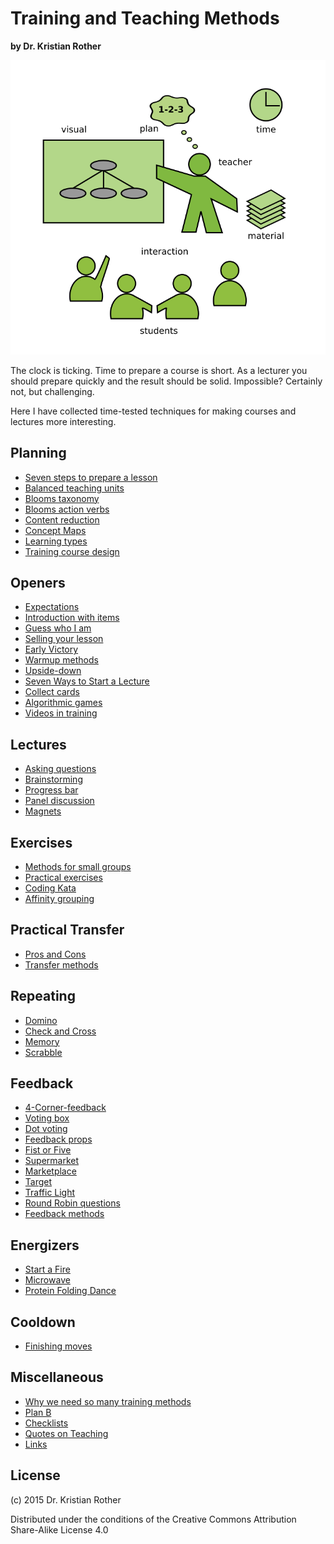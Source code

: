 
# Training and Teaching Methods

**by Dr. Kristian Rother**

![](images/teaching.png)

The clock is ticking. Time to prepare a course is short. As a lecturer you should prepare quickly and the result should be solid. Impossible? Certainly not, but challenging.

Here I have collected time-tested techniques for making courses and lectures more interesting.

## Planning

* [Seven steps to prepare a lesson](planning/seven_steps.md)
* [Balanced teaching units](planning/balanced_lessons.md)
* [Blooms taxonomy](planning/blooms_taxonomy.md)
* [Blooms action verbs](planning/blooms_action_verbs.md)
* [Content reduction](planning/content_reduction.md)
* [Concept Maps](planning/concept-maps.md)
* [Learning types](planning/learning_types.md)
* [Training course design](planning/training_course_design.md)

## Openers

* [Expectations](openers/collect_and_review_expectations.md)
* [Introduction with items](openers/prop_intro.md)
* [Guess who I am](openers/guess_who_i_am.md)
* [Selling your lesson](openers/selling_your_lesson.md)
* [Early Victory](openers/early_victory.md)
* [Warmup methods](openers/warmup.md)
* [Upside-down](openers/upside_down.md)
* [Seven Ways to Start a Lecture](openers/seven_ways_to_start.md)
* [Collect cards](openers/collect_cards_to_open_your_lesson.md)
* [Algorithmic games](openers/algorithmic_games.md)
* [Videos in training](openers/videos_in_training.md)

## Lectures

* [Asking questions](lectures/questions.md)
* [Brainstorming](lectures/brainstorming.md)
* [Progress bar](lectures/progress_bar.md)
* [Panel discussion](lectures/panel_discussions.md)
* [Magnets](lectures/magnets.md)

## Exercises

* [Methods for small groups](lectures/small_groups.md)
* [Practical exercises](lectures/practical_exercises.md)
* [Coding Kata](lectures/coding_kata.md)
* [Affinity grouping](lectures/affinity_grouping.md)

## Practical Transfer

* [Pros and Cons](transfer/pros_and_cons.md)
* [Transfer methods](transfer/transfer.md)

## Repeating

* [Domino](repeat/domino.md)
* [Check and Cross](repeat/check_and_cross.md)
* [Memory](repeat/memory.md)
* [Scrabble](repeat/scrabble.md)

## Feedback

* [4-Corner-feedback](feedback/four-corner-feedback.md)
* [Voting box](feedback/collect-feedback-voting-box.md)
* [Dot voting](feedback/dot-voting.md)
* [Feedback props](feedback/feedback_props.md)
* [Fist or Five](feedback/fist_or_five.md)
* [Supermarket](feedback/supermarket.md)
* [Marketplace](feedback/marketplace.md)
* [Target](feedback/target_feedback.md)
* [Traffic Light](feedback/traffic_light_feedback.md)
* [Round Robin questions](feedback/blitzlicht_extra.md)
* [Feedback methods](feedback/feedback_methods.md)

## Energizers

* [Start a Fire](energizers/start_fire.md)
* [Microwave](energizers/microwave.md)
* [Protein Folding Dance](energizers/protein_dance.md)

## Cooldown

* [Finishing moves](energizers/finishing_moves.md)

## Miscellaneous

* [Why we need so many training methods](misc/why_methods.md)
* [Plan B](misc/plan_b.md)
* [Checklists](misc/checklists.md)
* [Quotes on Teaching](misc/quotes_teaching.md)
* [Links](misc/links.md)

## License

(c) 2015 Dr. Kristian Rother

Distributed under the conditions of the Creative Commons Attribution Share-Alike License 4.0
